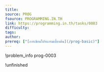 ```yaml
---
title: 
source: PROG
fsource: PROGRAMMING.IN.TH
link: https://programming.in.th/tasks/0003
difficulty: 
tags: 
author: 
prereq: ["[การเขียนโปรแกรมเบื้องต้น](/prog-basic)"]
---
```


!problem_info prog-0003

!unfinished
